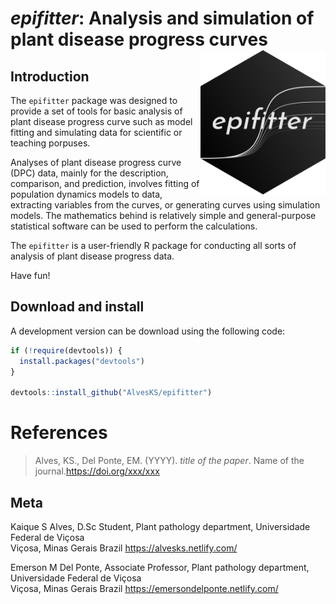 # *epifitter*: Analysis and simulation of plant disease progress curves <img width = 200px align = right src="man/figures/logo.png" />

## Introduction

The `epifitter` package was designed to provide a set of tools for basic analysis of plant disease progress curve such as model fitting and simulating data for scientific or teaching porpuses.

Analyses of plant disease progress curve (DPC) data, mainly for the description, comparison, and prediction, involves fitting of population dynamics models to data, extracting variables from the curves, or generating curves using simulation models. The mathematics behind is relatively simple and general-purpose statistical software can be used to perform the calculations. 

The `epifitter` is a user-friendly R package for conducting all sorts of analysis of plant disease progress data.

Have fun!

## Download and install 
A development version can be download using the following code: 

``` r
if (!require(devtools)) {
  install.packages("devtools")
}

devtools::install_github("AlvesKS/epifitter")
```


# References
>Alves, KS., Del Ponte, EM. (YYYY). *title of the paper*. Name of the journal.<https://doi.org/xxx/xxx>

## Meta

Kaique S Alves, D.Sc Student, Plant pathology department, 
Universidade Federal de Viçosa  
Viçosa, Minas Gerais
Brazil
<https://alvesks.netlify.com/>


Emerson M Del Ponte, Associate Professor, Plant pathology department, 
Universidade Federal de Viçosa  
Viçosa, Minas Gerais
Brazil
<https://emersondelponte.netlify.com/>

